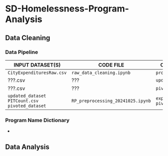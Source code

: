 # SD-Homelessness-Program-Analysis

## Data Cleaning

### Data Pipeline

| **INPUT DATASET(S)**  | **CODE FILE** | **OUTPUT DATASET(S)** |
| ------------- | ------------- | ------------- |
| `CityExpendituresRaw.csv`  | `raw_data_cleaning.ipynb`  | `processed.csv`  |
| ???.csv  | ???  | `updated_dataset.csv`  |
| ???.csv  | ???  | `pivoted_dataset.csv`  |
| `updated_dataset` `PITCount.csv` `pivoted_dataset`  | `RP_preprocessing_20241025.ipynb`  | `expenditures_and_PIT.csv` `pivoted_and_PIT.csv`  |

### Program Name Dictionary
- 

## Data Analysis
